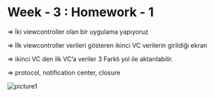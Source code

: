 # Week - 3 : Homework - 1

=> İki viewcontroller olan bir uygulama yapıyoruz

=> İlk viewcontroller verileri gösteren ikinci VC verilerin girildiği ekran 

=> ikinci VC den ilk VC’a veriler 3 Farklı yol ile aktarılabilir.

=> protocol, notification center, closure


![picture1](/Users/aliberkayberber/Documents/GitHub/week-3-homework-1-aliberkayberber/picture.png "picture1")
